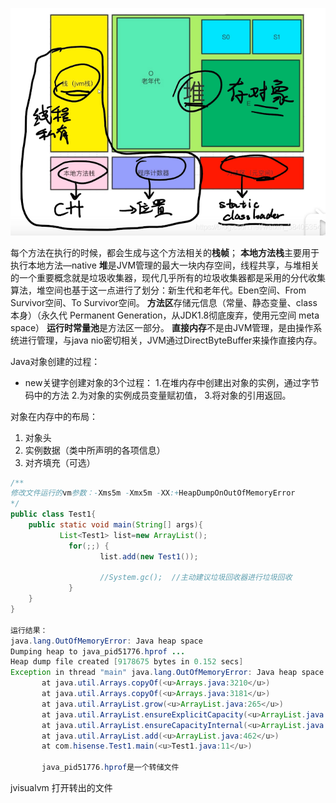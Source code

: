 ![](./img/10.png)

每个方法在执行的时候，都会生成与这个方法相关的**栈帧**；
**本地方法栈**主要用于执行本地方法—native
**堆**是JVM管理的最大一块内存空间，线程共享，与堆相关的一个重要概念就是垃圾收集器，现代几乎所有的垃圾收集器都是采用的分代收集算法，堆空间也基于这一点进行了划分：新生代和老年代。Eben空间、From Survivor空间、To Survivor空间。
**方法区**存储元信息（常量、静态变量、class本身）（永久代 Permanent Generation，从JDK1.8彻底废弃，使用元空间 meta space）
**运行时常量池**是方法区一部分。
**直接内存**不是由JVM管理，是由操作系统进行管理，与java nio密切相关，JVM通过DirectByteBuffer来操作直接内存。

Java对象创建的过程：

- new关键字创建对象的3个过程：
  1.在堆内存中创建出对象的实例，通过字节码中的方法
  2.为对象的实例成员变量赋初值，
  3.将对象的引用返回。

对象在内存中的布局：

1. 对象头
2. 实例数据（类中所声明的各项信息）
3. 对齐填充（可选）

```java
/**
修改文件运行的vm参数：-Xms5m -Xmx5m -XX:+HeapDumpOnOutOfMemoryError
*/
public class Test1{
    public static void main(String[] args){
           List<Test1> list=new ArrayList();
             for(;;) {
                    list.add(new Test1());
                    
                    //System.gc();  //主动建议垃圾回收器进行垃圾回收
             }
    }
}

运行结果：
java.lang.OutOfMemoryError: Java heap space
Dumping heap to java_pid51776.hprof ... 
Heap dump file created [9178675 bytes in 0.152 secs]
Exception in thread "main" java.lang.OutOfMemoryError: Java heap space
       at java.util.Arrays.copyOf(<u>Arrays.java:3210</u>)
       at java.util.Arrays.copyOf(<u>Arrays.java:3181</u>)
       at java.util.ArrayList.grow(<u>ArrayList.java:265</u>)
       at java.util.ArrayList.ensureExplicitCapacity(<u>ArrayList.java:239</u>)
       at java.util.ArrayList.ensureCapacityInternal(<u>ArrayList.java:231</u>)
       at java.util.ArrayList.add(<u>ArrayList.java:462</u>)
       at com.hisense.Test1.main(<u>Test1.java:11</u>)
       
       java_pid51776.hprof是一个转储文件
```

jvisualvm 打开转出的文件